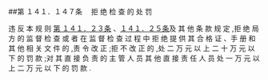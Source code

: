 ##第 １４１．１４７条 　拒 绝 检 查 的 处 罚

违 反 本 规 则 [第 １４１．２３条](CCAR.141.23.MD) 、[１４１．２５条](CCAR.141.25.MD)及 其 他 条 款 规 定 ,拒 绝 局 方 的 监 督 检 查 或 者 在 监 督 检 查 过 程 中 拒 绝 提 供 其 合 格 证 、手 册 和 其 他 相 关 文 件 的 ,责 令 改 正 ;拒 不 改 正 的 ,处 二 万 元 以 上 二 十 万 元 以 下 的 罚 款 ;对 其 直 接 负 责 的 主 管 人 员 其 他 直 接 责 任 人 员 处 一 万 元 以 上 二 万 元 以 下 的 罚 款 .